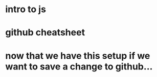 # intro to js

# github cheatsheet
# now that we have this setup if we want to save a change to github...

<!-- * these need to be done in this order
* save everything in vscode 

//stage
git add .

//commit
git commit -m 'short message > 50 chars about work

//push
git push origin master -->